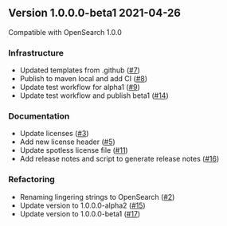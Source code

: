 ## Version 1.0.0.0-beta1 2021-04-26

Compatible with OpenSearch 1.0.0

### Infrastructure
  * Updated templates from .github ([#7](https://github.com/opensearch-project/common-utils/pull/7))
  * Publish to maven local and add CI ([#8](https://github.com/opensearch-project/common-utils/pull/8))
  * Update test workflow for alpha1 ([#9](https://github.com/opensearch-project/common-utils/pull/9))
  * Update test workflow and publish beta1 ([#14](https://github.com/opensearch-project/common-utils/pull/14))
### Documentation
  * Update licenses ([#3](https://github.com/opensearch-project/common-utils/pull/3))
  * Add new license header ([#5](https://github.com/opensearch-project/common-utils/pull/5))
  * Update spotless license file ([#11](https://github.com/opensearch-project/common-utils/pull/11))
  * Add release notes and script to generate release notes ([#16](https://github.com/opensearch-project/common-utils/pull/16))
### Refactoring
  * Renaming lingering strings to OpenSearch ([#2](https://github.com/opensearch-project/common-utils/pull/2))
  * Update version to 1.0.0.0-alpha2 ([#15](https://github.com/opensearch-project/common-utils/pull/15))
  * Update version to 1.0.0.0-beta1 ([#17](https://github.com/opensearch-project/common-utils/pull/17))